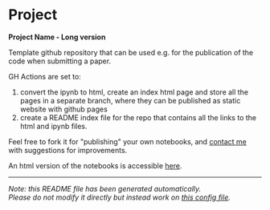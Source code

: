 
# Project

**Project Name - Long version**

Template github repository that can be used e.g. for the publication of the code when submitting a paper. 

GH Actions are set to:

1. convert the ipynb to html, create an index html page and store all the pages in a separate branch, where they can be published as static website with github pages
2. create a README index file for the repo that contains all the links to the html and ipynb files.

Feel free to fork it for "publishing" your own notebooks, and [contact me](mailto:matteo.bonfanti@fht.org) with suggestions for improvements.


An html version of the notebooks is accessible [here](https://matbonfanti.github.io/project-template/).




---
*Note: this README file has been generated automatically.* <br>
*Please do not modify it directly but instead work on [this config file](resources/config.yaml).*


